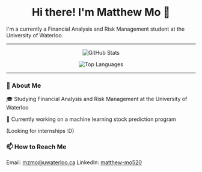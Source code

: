 <h1 align="center">Hi there! I'm Matthew Mo 👋</h1>



<div align="center style="background: url('https://wallpapers-clan.com/wp-content/uploads/2024/03/starfall-night-skymountains-aesthetic-gif-preview-desktop-wallpaper.gif'); background-size: cover; padding: 20px;"">

I'm a currently a Financial Analysis and Risk Management student at the University of Waterloo. 

<div align="center">



---

![GitHub Stats](https://github-readme-stats.vercel.app/api?username=MatthewMo520&count_private=true&show_icons=true&theme=rose_pine&icon_color=6a5acd&hide_border=true&line_height=28&custom_title=Contribution%20Statistics&count_private=true)

![Top Languages](https://github-readme-stats.vercel.app/api/top-langs?username=MatthewMo520&theme=rose_pine&hide_border=true&layout=compact&langs_count=10&card_width=333)
</div>

---

### 🌟 About Me
🎓 Studying Financial Analysis and Risk Management at the University of Waterloo

🔭 Currently working on a machine learning stock prediction program

(Looking for internships :D)

<!--- 🌱 Learning about [Topics or Technologies]
- 🤔 Seeking help with [Topics You Need Help With]
- 💬 Ask me about [Your Expertise or Interests]-->

### 📫 How to Reach Me
Email: mzmo@uwaterloo.ca
LinkedIn: [matthew-mo520](https://www.linkedin.com/in/matthew-mo520/)
<!--- Twitter: [Your Twitter Handle]-->

<!--### ⚡ Fun Fact
- [Your Fun Fact]-->

</div>
